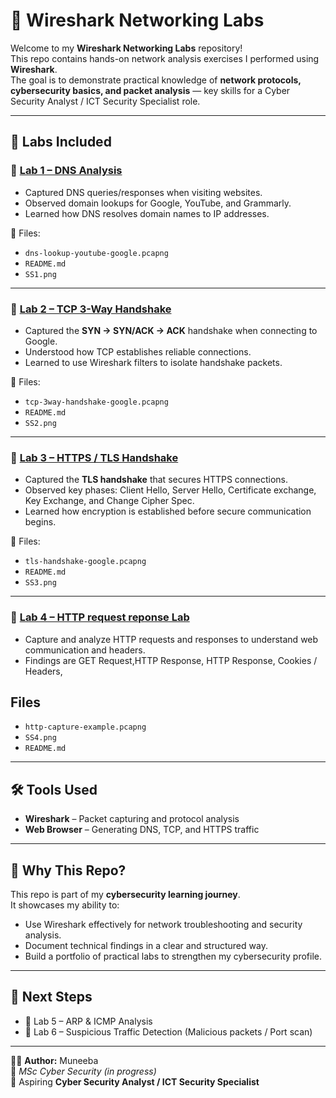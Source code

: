 # 🧪 Wireshark Networking Labs

Welcome to my **Wireshark Networking Labs** repository!  
This repo contains hands-on network analysis exercises I performed using **Wireshark**.  
The goal is to demonstrate practical knowledge of **network protocols, cybersecurity basics, and packet analysis** — key skills for a Cyber Security Analyst / ICT Security Specialist role.  

---

## 📂 Labs Included

### 🔹 [Lab 1 – DNS Analysis](Lab1-DNS-Analysis/README.md)
- Captured DNS queries/responses when visiting websites.
- Observed domain lookups for Google, YouTube, and Grammarly.
- Learned how DNS resolves domain names to IP addresses.

📁 Files:  
- `dns-lookup-youtube-google.pcapng`  
- `README.md`  
- `SS1.png`

---

### 🔹 [Lab 2 – TCP 3-Way Handshake](Lab2-TCP3-Way-Handshake/README.md)
- Captured the **SYN → SYN/ACK → ACK** handshake when connecting to Google.
- Understood how TCP establishes reliable connections.
- Learned to use Wireshark filters to isolate handshake packets.

📁 Files:  
- `tcp-3way-handshake-google.pcapng`  
- `README.md`  
- `SS2.png`

---

### 🔹 [Lab 3 – HTTPS / TLS Handshake](Lab3-HTTPS-TLS-Handshake/README.md)
- Captured the **TLS handshake** that secures HTTPS connections.
- Observed key phases: Client Hello, Server Hello, Certificate exchange, Key Exchange, and Change Cipher Spec.
- Learned how encryption is established before secure communication begins.

📁 Files:  
- `tls-handshake-google.pcapng`  
- `README.md`  
- `SS3.png`

---
### 🔹 [Lab 4 – HTTP request reponse Lab](Lab4-HTTP-Request-Response-Analysis/README.md)
- Capture and analyze HTTP requests and responses to understand web communication and headers.
- Findings are GET Request,HTTP Response, HTTP Response, Cookies / Headers,

##  Files
- `http-capture-example.pcapng`
- `SS4.png`
- `README.md`

---

## 🛠 Tools Used
- **Wireshark** – Packet capturing and protocol analysis  
- **Web Browser** – Generating DNS, TCP, and HTTPS traffic  

---

## 🌟 Why This Repo?
This repo is part of my **cybersecurity learning journey**.  
It showcases my ability to:  
- Use Wireshark effectively for network troubleshooting and security analysis.  
- Document technical findings in a clear and structured way.  
- Build a portfolio of practical labs to strengthen my cybersecurity profile.  

---

## 🚀 Next Steps
- 📡 Lab 5 – ARP & ICMP Analysis  
- 🔎 Lab 6 – Suspicious Traffic Detection (Malicious packets / Port scan)  

---

👩‍💻 **Author:** Muneeba  
📌 *MSc Cyber Security (in progress)*  
📌 Aspiring **Cyber Security Analyst / ICT Security Specialist**  
